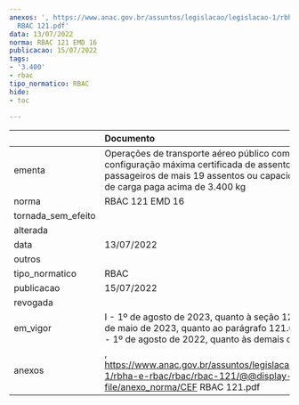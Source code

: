 ```yaml
---
anexos: ', https://www.anac.gov.br/assuntos/legislacao/legislacao-1/rbha-e-rbac/rbac/rbac-121/@@display-file/anexo_norma/CEF
  RBAC 121.pdf'
data: 13/07/2022
norma: RBAC 121 EMD 16
publicacao: 15/07/2022
tags:
- '3.400'
- rbac
tipo_normatico: RBAC
hide: 
- toc 
 
---
```


|                    | Documento                                                                                                                                                                                  |
|:-------------------|:-------------------------------------------------------------------------------------------------------------------------------------------------------------------------------------------|
| ementa             | Operações de transporte aéreo público com aviões com configuração máxima certificada de assentos para passageiros de mais 19 assentos ou capacidade máxima de carga paga acima de 3.400 kg |
| norma              | RBAC 121 EMD 16                                                                                                                                                                            |
| tornada_sem_efeito |                                                                                                                                                                                            |
| alterada           |                                                                                                                                                                                            |
| data               | 13/07/2022                                                                                                                                                                                 |
| outros             |                                                                                                                                                                                            |
| tipo_normatico     | RBAC                                                                                                                                                                                       |
| publicacao         | 15/07/2022                                                                                                                                                                                 |
| revogada           |                                                                                                                                                                                            |
| em_vigor           | I - 1º de agosto de 2023, quanto à seção 121.620; II - 2 de maio de 2023, quanto ao parágrafo 121.648a(d); e III - 1º de agosto de 2022, quanto às demais disposições                      |
| anexos             | , https://www.anac.gov.br/assuntos/legislacao/legislacao-1/rbha-e-rbac/rbac/rbac-121/@@display-file/anexo_norma/CEF RBAC 121.pdf                                                           |